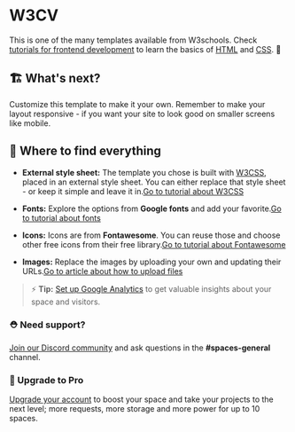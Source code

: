 # W3CV

This is one of the many templates available from W3schools. Check [tutorials for frontend development](https://www.w3schools.com/where_to_start.asp) to learn the basics of [HTML](https://www.w3schools.com/html/default.asp) and [CSS](https://www.w3schools.com/css/default.asp). 🦄

## 🏗 What's next?

Customize this template to make it your own. Remember to make your layout responsive - if you want your site to look good on smaller screens like mobile.

## 🎨 Where to find everything

- **External style sheet:** The template you chose is built with [W3CSS](https://www.w3schools.com/w3css/default.asp), placed in an external style sheet. You can either replace that style sheet - or keep it simple and leave it in.[Go to tutorial about W3CSS](https://www.w3schools.com/w3css/default.asp)

- **Fonts:** Explore the options from **Google fonts** and add your favorite.[Go to tutorial about fonts](https://www.w3schools.com/w3css/w3css_fonts_google.asp)

- **Icons:** Icons are from **Fontawesome**. You can reuse those and choose other free icons from their free library.[Go to tutorial about Fontawesome](https://www.w3schools.com/icons/fontawesome5_intro.asp)

- **Images:** Replace the images by uploading your own and updating their URLs.[Go to article about how to upload files](https://support.w3schools.com/hc/en-gb/articles/4410414928017)

> ⚡️ **Tip:** [Set up Google Analytics](https://www.w3schools.com/howto/howto_google_analytics.asp) to get valuable insights about your space and visitors. 

### ⛑ Need support?

[Join our Discord community](https://discord.gg/6Z7UaRbUQM) and ask questions in the **#spaces-general** channel.

### 🚀 Upgrade to Pro

[Upgrade your account](https://billing.w3schools.com/products/spaces) to boost your space and take your projects to the next level; more requests, more storage and more power for up to 10 spaces.